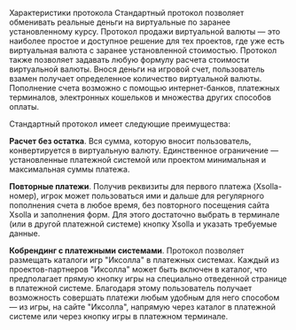 Характеристики протокола
Стандартный протокол позволяет обменивать реальные деньги на виртуальные по заранее установленному курсу. Протокол продажи виртуальной валюты — это наиболее простое и доступное решение для тех проектов, где уже есть виртуальная валюта с заранее установленной стоимостью. Протокол также позволяет задавать любую формулу расчета стоимости виртуальной валюты. Внося деньги на игровой счет, пользователь взамен получает определенное количество виртуальной валюты. Пополнение счета возможно с помощью интернет-банков, платежных терминалов, электронных кошельков и множества других способов оплаты.

Стандартный протокол имеет следующие преимущества:

**Расчет без остатка**. Вся сумма, которую вносит пользователь, конвертируется в виртуальную валюту. Единственное ограничение — установленные платежной системой или проектом минимальная и максимальная суммы платежа.

**Повторные платежи**. Получив реквизиты для первого платежа (Xsolla-номер), игрок может пользоваться ими и дальше для регулярного пополнения счета в любое время, без повторного посещения сайта Xsolla и заполнения форм. Для этого достаточно выбрать в терминале (или в другой платежной системе) кнопку Xsolla и указать требуемые данные.

**Кобрендинг с платежными системами**. Протокол позволяет размещать каталоги игр "Иксолла" в платежных системах. Каждый из проектов-партнеров "Иксолла" может быть включен в каталог, что предполагает прямую кнопку игры на специально отведенной странице в платежной системе. Благодаря этому пользователь получает возможность совершать платежи любым удобным для него способом — из игры, на сайте "Иксолла", напрямую через каталог в платежной системе или через кнопку игры в платежном терминале.
